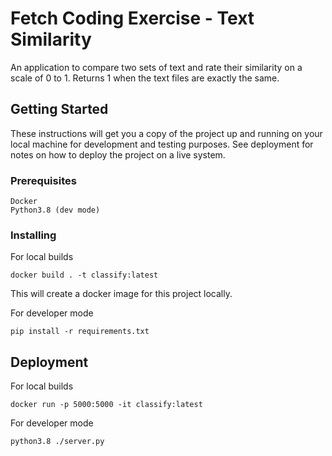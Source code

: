 # Fetch Coding Exercise - Text Similarity

An application to compare two sets of text and rate their similarity on a scale of 0 to 1. Returns 1 when the text files are exactly the same.

## Getting Started

These instructions will get you a copy of the project up and running on your local machine for development and testing purposes. See deployment for notes on how to deploy the project on a live system.

### Prerequisites

```
Docker
Python3.8 (dev mode)
```

### Installing

For local builds

```
docker build . -t classify:latest
```

This will create a docker image for this project locally.


For developer mode

```
pip install -r requirements.txt
```

## Deployment

For local builds

```
docker run -p 5000:5000 -it classify:latest
```

For developer mode
```
python3.8 ./server.py
```


